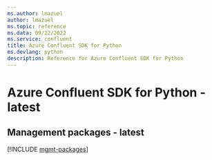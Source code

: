 ```yaml
---
ms.author: lmazuel
author: lmazuel
ms.topic: reference
ms.data: 09/22/2022
ms.service: confluent
title: Azure Confluent SDK for Python
ms.devlang: python
description: Reference for Azure Confluent SDK for Python
---
```

# Azure Confluent SDK for Python - latest

## Management packages - latest
[!INCLUDE [mgmt-packages](confluent-mgmt-index.md)]